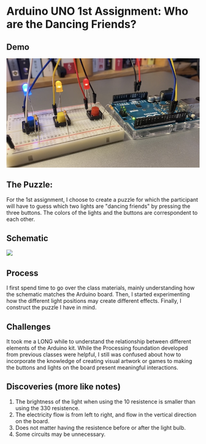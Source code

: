 # Arduino UNO 1st Assignment: Who are the Dancing Friends? 


## Demo 
[![Watch the video](/March23/one.JPG)](https://www.youtube.com/watch?v=8rpgXjDVZX0)

## The Puzzle: 
For the 1st assignment, I choose to create a puzzle for which the participant will have to guess which two lights are "dancing friends" by pressing the three buttons. The colors of the lights and the buttons are correspondent to each other. 

## Schematic 
![](schematic.png)

## Process
I first spend time to go over the class materials, mainly understanding how the schematic matches the Arduino board. Then, I started experimenting how the different light positions may create different effects. Finally, I construct the puzzle I have in mind. 

## Challenges
It took me a LONG while to understand the relationship between different elements of the Arduino kit. While the Processing foundation developed from previous classes were helpful, I still was confused about how to incorporate the knowledge of creating visual artwork or games to making the buttons and lights on the board present meaningful interactions. 


## Discoveries (more like notes)
1. The brightness of the light when using the 10 resistence is smaller than using the 330 resistence. 
2. The electricity flow is from left to right, and flow in the vertical direction on the board. 
3. Does not matter having the resistence before or after the light bulb.
4. Some circuits may be unnecessary. 


